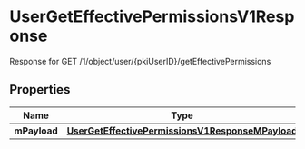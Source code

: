 

# UserGetEffectivePermissionsV1Response

Response for GET /1/object/user/{pkiUserID}/getEffectivePermissions

## Properties

| Name | Type | Description | Notes |
|------------ | ------------- | ------------- | -------------|
|**mPayload** | [**UserGetEffectivePermissionsV1ResponseMPayload**](UserGetEffectivePermissionsV1ResponseMPayload.md) |  |  |



